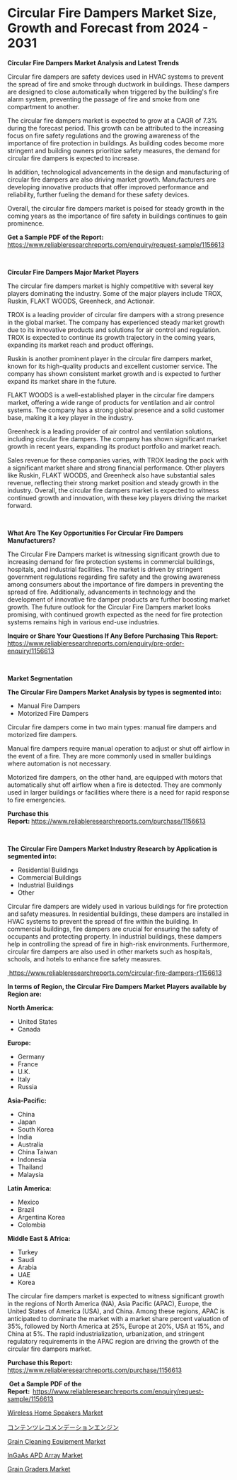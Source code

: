 <p><h1>Circular Fire Dampers Market Size, Growth and Forecast from 2024 - 2031</h1></p><p><strong>Circular Fire Dampers Market Analysis and Latest Trends</strong></p>
<p><p>Circular fire dampers are safety devices used in HVAC systems to prevent the spread of fire and smoke through ductwork in buildings. These dampers are designed to close automatically when triggered by the building's fire alarm system, preventing the passage of fire and smoke from one compartment to another.</p><p>The circular fire dampers market is expected to grow at a CAGR of 7.3% during the forecast period. This growth can be attributed to the increasing focus on fire safety regulations and the growing awareness of the importance of fire protection in buildings. As building codes become more stringent and building owners prioritize safety measures, the demand for circular fire dampers is expected to increase.</p><p>In addition, technological advancements in the design and manufacturing of circular fire dampers are also driving market growth. Manufacturers are developing innovative products that offer improved performance and reliability, further fueling the demand for these safety devices.</p><p>Overall, the circular fire dampers market is poised for steady growth in the coming years as the importance of fire safety in buildings continues to gain prominence.</p></p>
<p><strong>Get a Sample PDF of the Report:&nbsp;</strong> <a href="https://www.reliableresearchreports.com/enquiry/request-sample/1156613">https://www.reliableresearchreports.com/enquiry/request-sample/1156613</a></p>
<p>&nbsp;</p>
<p><strong>Circular Fire Dampers Major Market Players</strong></p>
<p><p>The circular fire dampers market is highly competitive with several key players dominating the industry. Some of the major players include TROX, Ruskin, FLAKT WOODS, Greenheck, and Actionair.</p><p>TROX is a leading provider of circular fire dampers with a strong presence in the global market. The company has experienced steady market growth due to its innovative products and solutions for air control and regulation. TROX is expected to continue its growth trajectory in the coming years, expanding its market reach and product offerings.</p><p>Ruskin is another prominent player in the circular fire dampers market, known for its high-quality products and excellent customer service. The company has shown consistent market growth and is expected to further expand its market share in the future.</p><p>FLAKT WOODS is a well-established player in the circular fire dampers market, offering a wide range of products for ventilation and air control systems. The company has a strong global presence and a solid customer base, making it a key player in the industry.</p><p>Greenheck is a leading provider of air control and ventilation solutions, including circular fire dampers. The company has shown significant market growth in recent years, expanding its product portfolio and market reach.</p><p>Sales revenue for these companies varies, with TROX leading the pack with a significant market share and strong financial performance. Other players like Ruskin, FLAKT WOODS, and Greenheck also have substantial sales revenue, reflecting their strong market position and steady growth in the industry. Overall, the circular fire dampers market is expected to witness continued growth and innovation, with these key players driving the market forward.</p></p>
<p>&nbsp;</p>
<p><strong>What Are The Key Opportunities For Circular Fire Dampers Manufacturers?</strong></p>
<p><p>The Circular Fire Dampers market is witnessing significant growth due to increasing demand for fire protection systems in commercial buildings, hospitals, and industrial facilities. The market is driven by stringent government regulations regarding fire safety and the growing awareness among consumers about the importance of fire dampers in preventing the spread of fire. Additionally, advancements in technology and the development of innovative fire damper products are further boosting market growth. The future outlook for the Circular Fire Dampers market looks promising, with continued growth expected as the need for fire protection systems remains high in various end-use industries.</p></p>
<p><strong>Inquire or Share Your Questions If Any Before Purchasing This Report:</strong> <a href="https://www.reliableresearchreports.com/enquiry/pre-order-enquiry/1156613">https://www.reliableresearchreports.com/enquiry/pre-order-enquiry/1156613</a></p>
<p>&nbsp;</p>
<p><strong>Market Segmentation</strong></p>
<p><strong>The Circular Fire Dampers Market Analysis by types is segmented into:</strong></p>
<p><ul><li>Manual Fire Dampers</li><li>Motorized Fire Dampers</li></ul></p>
<p><p>Circular fire dampers come in two main types: manual fire dampers and motorized fire dampers. </p><p>Manual fire dampers require manual operation to adjust or shut off airflow in the event of a fire. They are more commonly used in smaller buildings where automation is not necessary.</p><p>Motorized fire dampers, on the other hand, are equipped with motors that automatically shut off airflow when a fire is detected. They are commonly used in larger buildings or facilities where there is a need for rapid response to fire emergencies.</p></p>
<p><strong>Purchase this Report:&nbsp;</strong><a href="https://www.reliableresearchreports.com/purchase/1156613">https://www.reliableresearchreports.com/purchase/1156613</a></p>
<p>&nbsp;</p>
<p><strong>The Circular Fire Dampers Market Industry Research by Application is segmented into:</strong></p>
<p><ul><li>Residential Buildings</li><li>Commercial Buildings</li><li>Industrial Buildings</li><li>Other</li></ul></p>
<p><p>Circular fire dampers are widely used in various buildings for fire protection and safety measures. In residential buildings, these dampers are installed in HVAC systems to prevent the spread of fire within the building. In commercial buildings, fire dampers are crucial for ensuring the safety of occupants and protecting property. In industrial buildings, these dampers help in controlling the spread of fire in high-risk environments. Furthermore, circular fire dampers are also used in other markets such as hospitals, schools, and hotels to enhance fire safety measures.</p></p>
<p><a href="https://www.reliableresearchreports.com/circular-fire-dampers-r1156613">&nbsp;https://www.reliableresearchreports.com/circular-fire-dampers-r1156613</a></p>
<p><strong>In terms of Region, the Circular Fire Dampers Market Players available by Region are:</strong></p>
<p>
    <p> <strong> North America: </strong>
        <ul>
            <li>United States</li>
            <li>Canada</li>
        </ul>
        </p> 
    <p> <strong> Europe: </strong>
        <ul>
            <li>Germany</li>
            <li>France</li>
            <li>U.K.</li>
            <li>Italy</li>
            <li>Russia</li>
        </ul>
        </p> 
    <p> <strong> Asia-Pacific: </strong>
        <ul>
            <li>China</li>
            <li>Japan</li>
            <li>South Korea</li>
            <li>India</li>
            <li>Australia</li>
            <li>China Taiwan</li>
            <li>Indonesia</li>
            <li>Thailand</li>
            <li>Malaysia</li>
        </ul>
        </p> 
    <p> <strong> Latin America: </strong>
        <ul>
            <li>Mexico</li>
            <li>Brazil</li>
            <li>Argentina Korea</li>
            <li>Colombia</li>
        </ul>
        </p> 
    <p> <strong> Middle East & Africa: </strong>
        <ul>
            <li>Turkey</li>
            <li>Saudi</li>
            <li>Arabia</li>
            <li>UAE</li>
            <li>Korea</li>
        </ul>
    </p>
    </p>
<p><p>The circular fire dampers market is expected to witness significant growth in the regions of North America (NA), Asia Pacific (APAC), Europe, the United States of America (USA), and China. Among these regions, APAC is anticipated to dominate the market with a market share percent valuation of 35%, followed by North America at 25%, Europe at 20%, USA at 15%, and China at 5%. The rapid industrialization, urbanization, and stringent regulatory requirements in the APAC region are driving the growth of the circular fire dampers market.</p></p>
<p><strong>Purchase this Report: </strong><a href="https://www.reliableresearchreports.com/purchase/1156613">https://www.reliableresearchreports.com/purchase/1156613</a></p>
<p>&nbsp;<strong>Get a Sample PDF of the Report:&nbsp;&nbsp;</strong><a href="https://www.reliableresearchreports.com/enquiry/request-sample/1156613">https://www.reliableresearchreports.com/enquiry/request-sample/1156613</a></p>
<p><strong></strong></p>
<p><p><a href="https://www.linkedin.com/pulse/wireless-home-speakers-market-size-reveals-best-marketing-channels-qgeuf?trackingId=ir2QlSw8fbgUWHCZl1zI3A%3D%3D">Wireless Home Speakers Market</a></p><p><a href="https://github.com/LeanneBruen2023/Market-Research-Report-List-1/blob/main/238394235205.md">コンテンツレコメンデーションエンジン</a></p><p><a href="https://github.com/bobicer/Market-Research-Report-List-3/blob/main/grain-cleaning-equipment-market.md">Grain Cleaning Equipment Market</a></p><p><a href="https://www.linkedin.com/pulse/ingaas-apd-array-market-outlook-industry-overview-forecast-2024-hgpaf?trackingId=5pyWM7aAplw6YD3JanvHVw%3D%3D">InGaAs APD Array Market</a></p><p><a href="https://github.com/timeliteaut/Market-Research-Report-List-2/blob/main/grain-graders-market.md">Grain Graders Market</a></p></p>